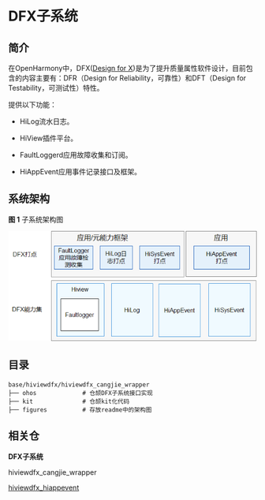 # DFX子系统<a name="ZH-CN_TOPIC_0000001162014185"></a>

## 简介<a name="section1347419114210"></a>

在OpenHarmony中，DFX\([Design for X](https://en.wikipedia.org/wiki/Design_for_X)\)是为了提升质量属性软件设计，目前包含的内容主要有：DFR（Design for Reliability，可靠性）和DFT（Design for Testability，可测试性）特性。

提供以下功能：

-   HiLog流水日志。

-   HiView插件平台。
-   FaultLoggerd应用故障收集和订阅。
-   HiAppEvent应用事件记录接口及框架。

## 系统架构<a name="section342962219551"></a>

**图 1**  子系统架构图<a name="fig18347131919423"></a>  


![](figures/zh-cn_image_0000001162062837.png)

## 目录<a name="section62815498425"></a>

```
base/hiviewdfx/hiviewdfx_cangjie_wrapper
├── ohos             # 仓颉DFX子系统接口实现
├── kit              # 仓颉kit化代码
├── figures          # 存放readme中的架构图
```

## 相关仓<a name="section767551120815"></a>

**DFX子系统**

hiviewdfx_cangjie_wrapper

[hiviewdfx\_hiappevent](https://gitee.com/openharmony/hiviewdfx_hiappevent/blob/master/README.md)
